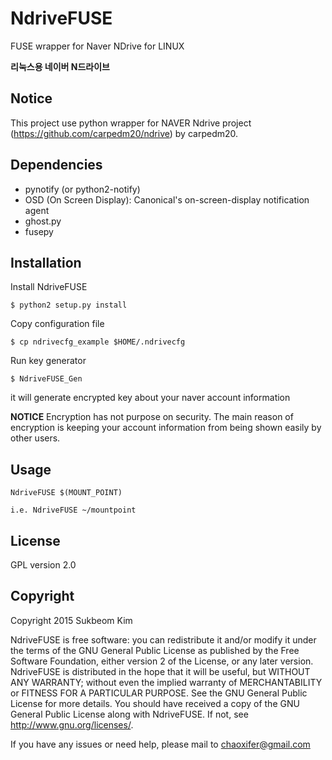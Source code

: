# NdriveFUSE
FUSE wrapper for Naver NDrive for LINUX

**리눅스용 네이버 N드라이브**

## Notice
This project use python wrapper for NAVER Ndrive project (https://github.com/carpedm20/ndrive) by carpedm20.

## Dependencies
- pynotify (or python2-notify)
- OSD (On Screen Display): Canonical's on-screen-display notification agent
- ghost.py
- fusepy

## Installation 
Install NdriveFUSE
```
$ python2 setup.py install
```

Copy configuration file
```
$ cp ndrivecfg_example $HOME/.ndrivecfg
```

Run key generator 
```
$ NdriveFUSE_Gen
```
   it will generate encrypted key about your naver account information
   
   **NOTICE** Encryption has not purpose on security. The main reason of
   encryption is keeping your account information from being shown easily by 
   other users.

## Usage
```
NdriveFUSE $(MOUNT_POINT)

i.e. NdriveFUSE ~/mountpoint
```

## License
GPL version 2.0

## Copyright
Copyright 2015 Sukbeom Kim

NdriveFUSE is free software: you can redistribute it and/or modify
it under the terms of the GNU General Public License as published by
the Free Software Foundation, either version 2 of the License, or
any later version.
NdriveFUSE is distributed in the hope that it will be useful,
but WITHOUT ANY WARRANTY; without even the implied warranty of
MERCHANTABILITY or FITNESS FOR A PARTICULAR PURPOSE.  See the
GNU General Public License for more details.
You should have received a copy of the GNU General Public License
along with NdriveFUSE.  If not, see <http://www.gnu.org/licenses/>.


If you have any issues or need help, please mail to chaoxifer@gmail.com
